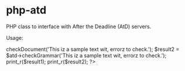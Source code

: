 php-atd
=======

PHP class to interface with After the Deadline (AtD) servers.

Usage:

<?php

require_once "php-atd.php";

$atd = new AtD();	// Parameters are optional, by default it will look for an AtD server running locally.
					// Optional parameters: AtD($host, $port, $apikey, $ssl)

$result1 = $atd->checkDocument('This iz a sample text wit, errorz to check.');
$result2 = $atd->checkGrammar('This iz a sample text wit, errorz to check.');

print_r($result1);
print_r($result2);

?>